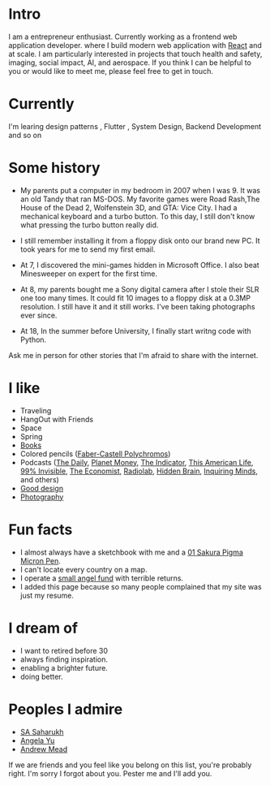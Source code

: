 
# Intro

I am a entrepreneur enthusiast. Currently working as a frontend web application developer. where I build modern web application with [React](https://flutter.dev) and at scale. I am particularly interested in projects that touch health and safety, imaging, social impact, AI, and aerospace. If you think I can be helpful to you or would like to meet me, please feel free to get in touch.

# Currently

I'm learing design patterns , Flutter , System Design, Backend Development and so on

# Some history

- My parents put a computer in my bedroom in 2007 when I was 9. It was an old Tandy that ran MS-DOS. My favorite games were Road Rash,The House of the Dead 2, Wolfenstein 3D, and GTA: Vice City. I had a mechanical keyboard and a turbo button. To this day, I still don't know what pressing the turbo button really did.

- I still remember installing it from a floppy disk onto our brand new PC. It took years for me to send my first email.


- At 7, I discovered the mini-games hidden in Microsoft Office. I also beat Minesweeper on expert for the first time.

- At 8, my parents bought me a Sony digital camera after I stole their SLR one too many times. It could fit 10 images to a floppy disk at a 0.3MP resolution. I still have it and it still works. I've been taking photographs ever since.

<!-- - At 16, I built my first website with Microsoft FrontPage on our Pentium III [Gateway](https://en.wikipedia.org/wiki/Gateway,_Inc.). My website was terrible. -->

- At 18, In the summer before University, I finally start writng code with Python.


Ask me in person for other stories that I'm afraid to share with the internet.

# I like

- Traveling
- HangOut with Friends
- Space
- Spring
- [Books](https://www.goodreads.com/mdangelo)
- Colored pencils ([Faber-Castell Polychromos](https://www.faber-castell.com/products/art-and-graphic/polychromos))
- Podcasts ([The Daily](https://www.nytimes.com/column/the-daily), [Planet Money](https://www.npr.org/sections/money/), [The Indicator](https://www.npr.org/podcasts/510325/the-indicator-from-planet-money), [This American Life](https://www.thisamericanlife.org/), [99% Invisible](https://99percentinvisible.org/episodes/), [The Economist](http://radio.economist.com/), [Radiolab](https://www.wnycstudios.org/shows/radiolab), [Hidden Brain](https://www.npr.org/series/423302056/hidden-brain), [Inquiring Minds](https://inquiring.show), and others)
- [Good design](/)
- [Photography](https://instagram.com/dangelosaurus)

<!-- # Travel / Geography

- I am from originally from Buffalo, New York. I have since lived in Palo Alto, Mountain View, San Francisco, Seattle, and New York.
- I've been to ~ 50 countries, some of which I have forgotten, and many of which I would like to revisit.
- In 2016, I visited: Canada, Ethiopia, Austria, Germany, Belgium, Ireland, Northern Ireland, Italy, Romania, Sweden, Norway, Svalbard, Panama, Costa Rica, Uganda, Japan, and the UAE, mostly in that order.
- In 2017, I visited: Canada, Japan, Denmark, Germany, Sweden, Estonia, Russia, the Netherlands, Belgium, the U.K., Spain, Iceland, France, Switzerland, Ethiopia, and Luxembourg.
- In 2018, I visited: Canada, France, Italy, Israel, and the U.K.
- In 2019, I visited: Canada, England, France, and Switzerland.
- In 2020, I barely traveled 20 blocks. I stayed in New York and remodeled an apartment.
- In 2021, I hope to start traveling again.
- I am an Oregon Trail II enthusiast. -->

# Fun facts

- I almost always have a sketchbook with me and a [01 Sakura Pigma Micron Pen](https://www.sakuraofamerica.com/product/pigma-micron/).
- I can't locate every country on a map.
- I operate a [small angel fund](http://skepticalinvestments.biz/) with terrible returns.
- I added this page because so many people complained that my site was just my resume.

# I dream of

- I want to retired before 30
- always finding inspiration.
- enabling a brighter future.
- doing better.

# Peoples I admire

- [SA Saharukh](https://saharukh.com/)
- [Angela Yu](https://twitter.com/yu_angela?lang=en)
- [Andrew Mead](https://twitter.com/andrew_j_mead?lang=en)

If we are friends and you feel like you belong on this list, you're probably right. I'm sorry I forgot about you. Pester me and I'll add you.
